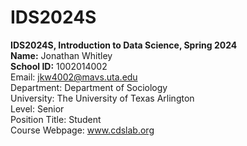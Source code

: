 # IDS2024S

**IDS2024S, Introduction to Data Science, Spring 2024**  
**Name:** Jonathan Whitley  
**School ID:** 1002014002    
Email: jkw4002@mavs.uta.edu  
Department: Department of Sociology   
University: The University of Texas Arlington  
Level: Senior    
Position Title: Student    
Course Webpage: www.cdslab.org
